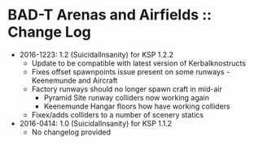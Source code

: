 # BAD-T Arenas and Airfields :: Change Log

* 2016-1223: 1.2 (SuicidalInsanity) for KSP 1.2.2
	+ Update to be compatible with latest version of Kerbalknostructs
	+ Fixes offset spawnpoints issue present on some runways - Keenemunde and Aircraft
	+ Factory runways should no longer spawn craft in mid-air
		- Pyramid Site runway colliders now working again
		- Keenemunde Hangar floors how have working colliders
	+ Fixex/adds colliders to a number of scenery statics
* 2016-0414: 1.0 (SuicidalInsanity) for KSP 1.1.2
	+ No changelog provided

